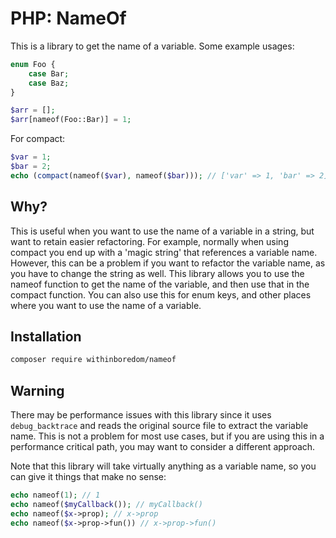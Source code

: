 # PHP: NameOf

This is a library to get the name of a variable. Some example usages:

```php
enum Foo {
    case Bar;
    case Baz;
}

$arr = [];
$arr[nameof(Foo::Bar)] = 1;
```

For compact:

```php
$var = 1;
$bar = 2;
echo (compact(nameof($var), nameof($bar))); // ['var' => 1, 'bar' => 2]
```

## Why?

This is useful when you want to use the name of a variable in a string, but want to retain easier refactoring. For
example, normally when using compact you end up with a 'magic string' that references a variable name. However, this can
be a problem if you want to refactor the variable name, as you have to change the string as well. This library allows
you to use the nameof function to get the name of the variable, and then use that in the compact function. You can also
use this for enum keys, and other places where you want to use the name of a variable.

## Installation

```bash
composer require withinboredom/nameof
```

## Warning

There may be performance issues with this library since it uses `debug_backtrace` and reads the original source file to
extract the variable name. This is not a problem for most use cases, but if you are using this in a performance critical
path, you may want to consider a different approach.

Note that this library will take virtually anything as a variable name, so you can give it things that make no sense:

```php
echo nameof(1); // 1
echo nameof($myCallback()); // myCallback()
echo nameof($x->prop); // x->prop
echo nameof($x->prop->fun()) // x->prop->fun()
```
